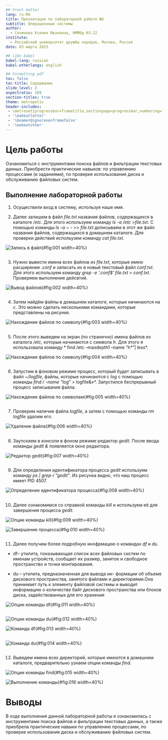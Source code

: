 ```yaml
---
## Front matter
lang: ru-RU
title: Презентация по лабораторной работе №6
subtitle: Операционные системы
author:
  - Сячинова Ксения Ивановна, НММбд-03-22
institute:
  - Российский университет дружбы народов, Москва, Россия
date: 03 марта 2023

## i18n babel
babel-lang: russian
babel-otherlangs: english

## Formatting pdf
toc: false
toc-title: Содержание
slide_level: 2
aspectratio: 169
section-titles: true
theme: metropolis
header-includes:
 - \metroset{progressbar=frametitle,sectionpage=progressbar,numbering=fraction}
 - '\makeatletter'
 - '\beamer@ignorenonframefalse'
 - '\makeatother'
---
```


# Цель работы

Ознакомиться с инструментами поиска файлов и фильтрации текстовых данных.
Приобрести практические навыков: по управлению процессами (и заданиями), по
проверке использования диска и обслуживанию файловых систем.

## Выполнение лабораторной работы

1. Осуществили вход в систему, используя наше имя.

2. Далее запишем в файл *file.txt* названия файлов, содержащихся в каталоге */etc*. Для этого используем команду *ls -a /etc >file.txt*. С помощью команды *ls -a ~ - >> file.txt* дописываем в этот же файл названия файлов, содержащихся в домашнем каталоге. Для проверки действий испольузем команду *cat file.txt*.

![Запись в файл](image/1.png){#fig:001 width=40%}

##

3. Нужно вывести имена всех файлов из *file.txt*, которые имею расширение *.conf* и записать их в новый текстовый файл *conf.txt*. Для этого используем команду *grep -e '\.conf$' file.txt > conf.txt*. Проверяем выполнение дейсвтий. 

![Вывод файлов](image/2.png){#fig:002 width=40%}

##

4. Затем найдём файлы в домашнем каталоге, которые начинаются на *с*. Это можно сделать несколькими командами, которые представлены на рисунке.

![Нахождение файлов по символу](image/3.png){#fig:003 width=40%}

##

5. После этого выведем на экран (по странично) имена файлов из каталога */etc*, которые начинаются с символа *h*. Для этого я использовала команду * find /etc –maxdepth1 –name “h*”| less*. 

![Нахождение файлов по символу](image/4.png){#fig:004 width=40%}

##

6. Запустим в фоновом режиме процесс, который будет записывать в файл *~/logfile*, файлы, которые начинаются с *log* с помощью команды *find / -name “log*” > logfile&»*. Запустился беспрерывный процесс записывания файла. 

![Нахождение файлов по символам](image/5.png){#fig:005 width=40%}

##

7. Проверим наличие файла *logfile*, а затем с помощью команды *rm logfile* удалим его. 

![Удаление файла](image/6.png){#fig:006 width=40%}

##

8. Заупскаем в консоли в фоном режиме редактор *gedit*. После ввода команды *gedit &* появляется окно редактора.

![Редактор gedit](image/7.png){#fig:007 width=40%}

##

9. Для определения идентификатора процесса *gedit* используем команду *ps | grep-i "gedit"*. Из рисунка видно, что наш процесс имеет PID 4507.

![Определение идентификатора процесса](image/8.png){#fig:008 width=40%}

##

10. Далее ознакомимся со справкой команды *kill* и используем её для завершения процесса *gedit*. 

![Опции команды kill](image/9.png){#fig:009 width=40%}

![Завершение процесса](image/10.png){#fig:010 width=40%}

##

11. Далее получим более подробную инофрмацию о командах *df* и *du*.
- df– утилита, показывающая список всех файловых систем по именам устройств, сообщает их размер, занятое и свободное пространство и точки монтирования.

- du – утилита, предназначенная для вывода ин-
формации об объеме дискового пространства, занятого файлами и директориями.Она принимает путь к элементу файловой системы и выводит информацию о
количестве байт дискового пространства или блоков диска, задействованных для его хранения

![Опции команды df](image/11.png){#fig:011 width=40%}

##

![Опции команды du](image/12.png){#fig:012 width=40%}

![Команда df](image/13.png){#fig:013 width=40%}

##

![Команда du](image/14.png){#fig:014 width=40%}

##

12. Выведем имена всех директорий, которые имеются в домашнем каталоге, предварительно узнаем опции команды *find*.

![Опции команды find](image/15.png){#fig:015 width=40%}

![Выполнение команды](image/16.png){#fig:016 width=40%}

# Выводы

В ходе выполнения данной лабораторной работы я ознакомилась с инструментами поиска файлов и фильтрации текстовых данных, а также приобрела практические навыки по управлению процессами, по проверке использования диска и обслуживанию файловых систем.
